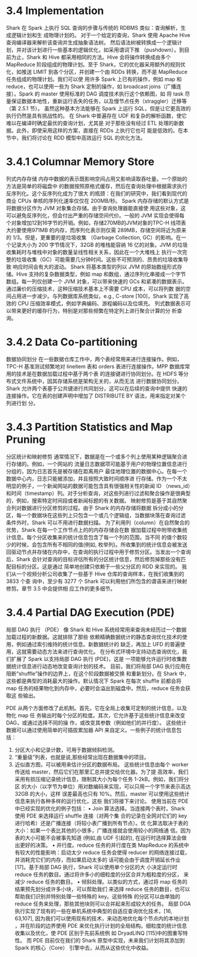 # 3.4 Implementation

Shark 在 Spark 上执行 SQL 查询的步骤与传统的 RDBMS 类似：查询解析，生成逻辑计划和生
成物理计划的。
对于一个给定的查询，Shark 使用 Apache Hive 查询编译器来解析该查询并生成抽象语法树。
然后语法树被转换成一个逻辑计划，并对该计划进行一些基本的逻辑优化，如采用谓词下推
（pushdown）。到目前为止，Shark 和 Hive 都采用相同的方法。Hive 会将操作转换成由多个
MapReduce 阶段组成的物理计划。至于 Shark，它的优化器采用额外的规则优化，如推送 LIMIT
到各个分区，并创建一个由 RDDs 转换，而不是 MapReduce 任务组成的物理计划。我们可以使
用许多 Spark 上已有的操作，例如 map 和 reduce，也可以使用一些为 Shark 定制的操作，如
broadcast joins（广播连接）。Spark 的 master 使用标准的 DAG 调度技术执行这个依赖图，如
将 task 尽量保证数据本地性，重新运行丢失的任务，以及慢节点任务（straggler）迁移等（第
2.5.1 节）。
虽然这种基本方法能够在 Spark 上运行 SQL，但是让它更高效的执行仍然是具有挑战性的。
在 Shark 中普遍存在 UDF 和复杂的解析函数，使它难以在编译时确定最优的查询计划，尤其是
对于那些没有经过 ETL 处理的新数据。此外，即使采用这样的方案，直接在 RDDs 上执行它也可
能是低效的。在本节中，我们将讨论在 RDD 模型中高效运行 SQL 的优化方法。

# 3.4.1 Columnar Memory Store

列式内存存储
内存中数据的表示既影响空间占用又影响读取吞吐量。一个原始的方法是简单的将磁盘中
的数据按照原格式缓存，然后在查询处理中根据需求执行反序列化。这个反序列化成为了很大
的瓶颈：在我们的研究中，我们看到现代的商业 CPUs 单核的序列化速率仅仅在 200MB/秒。
Spark 内存存储的默认方式是将数据分区作为 JVM 对象集合存储。由于查询处理器能直接使
用这些对象，这可以避免反序列化，但会付出严重的存储空间代价。一般的 JVM 实现会使得每
个对象增加12到16字节的开销。例如，存储270MB的JVM对象的TPC-H 线项表大约要使用971MB
的内存，而序列化表示则仅需 289MB，存储空间将近为原来的 1/3。但是，更重要的是垃圾收集
（Garbage Collection, GC）的影响。在一个记录大小为 200 字节情况下，32GB 的堆栈能容纳
16 亿的对象。JVM 的垃圾收集耗时与堆栈中对象的数量呈线性相关关系，因此在一个大堆栈上
执行一次完整的垃圾收集（GC）可能需要几分钟时间。这些不可预测的、昂贵的垃圾收集导致
响应时间会有大的波动。
Shark 将基本类型的列以 JVM 的原始数组形式存储。Hive 支持的复杂数据类型，例如 map
和数组，通过序列化串接成一个字节数组。每一列仅创建一个 JVM 对象，可以带来快速的 GCs
和紧凑的数据表示。通过廉价的压缩技术，这种压缩技术基本上不需要 CPU 成本，可以将列数
据的空间占用进一步减少。与列数据库系统类似，e.g., C-store [100]，Shark 实现了高效的
CPU 压缩效率模式，例如字典编码、游程编码以及位填充。
列式数据表示可以带来更好的缓存行为，特别是对那些频繁在特定列上进行聚合计算的分
析查询。

# 3.4.2 Data Co-partitioning

数据协同划分
在一些数据仓库工作中，两个表经常用来进行连接操作。例如，TPC-H 基准测试频繁地对
lineitem 表和 orders 表进行连接操作。MPP 数据库常用的技术是在数据加载过程中基于两个表
的连接键进行协同划分。在 HDFS 等分布式文件系统中，因其存储系统是架构无关的，从而无法
进行数据协同划分。Shark 允许两个表基于公共键进行共同划分，这可以在后续的查询中提供
快速的连接操作。它在表的创建声明中增加了 DISTRIBUTE BY 语法，用来指定对某个列进行划
分。

# 3.4.3 Partition Statistics and Map Pruning

分区统计和映射修剪
通常情况下，数据是在一个或多个列上使用某种逻辑聚合进行存储的。例如，一个网站的
流量日志数据项可能基于用户的物理位置信息进行分组的，因为日志首先是被存储在距离用户
最佳地理位置的数据中心。在每一个数据中心内，日志只能被添加，并且按照大致时间顺序进
行存储。作为一个不太明显的例子，一个新闻网站的数据可能包含具有很强相关性的新闻 ID
（news_id）和时间（timestamp）列。对于分析查询，对这些列进行过滤和聚合操作是很典型
的，例如，搜索特定时间段或者新闻标题的有关数据。
映射修剪是基于其自然聚合列对数据进行分区修剪的过程。由于 Shark 的内存存储将数据
拆分成小的分区，每一个数据块在这些列上只包含一个或几个逻辑组，当数据块落在查询过滤
条件外时，Shark 可以不用进行数据扫描。
为了利用列（column）在自然聚合的优势，Shark 在每一个工作节点上的的内存存储会在数
据加载过程中附带收集统计信息。每个分区收集来的统计信息包含了每一个列的范围，当不同
的值个数较少的时候，会包含所有不相同的值(例如, 枚举列)。所收集到的统计信息会被发送
回驱动节点并存储在内存中，在查询的执行过程中用于修剪分区。当发出一个查询后，Shark
会针对查询的目标评估所有的分区统计信息，然后修剪掉那些没有匹配目标的分区。这是通过
简单地创建只依赖于一些父分区的 RDD 来实现的。
我们从一个视频分析公司收集了一些基于 Hive 仓库的查询样本，在我们收集到的 3833 个查
询中，至少有 3277 个 Shark 可以利用他们所包含的谓语来进行映射修剪。章节 3.5 中会提供相
应工作的更多细节。

# 3.4.4 Partial DAG Execution (PDE)

局部 DAG 执行 （PDE）
像 Shark 和 Hive 系统经常用来查询未经历过一个数据加载过程的新数据。这就排除了那些
依赖精确数据统计的静态查询优化技术的使用，例如通过索引维持的统计信息。新数据统计的
缺乏，再加上 UFD 的普遍使用，这就需要动态方法来进行查询优化。
在分布式环境中支持动态查询优化，我们扩展了 Spark 以支持局部 DAG 执行 (PDE)，这是
一项能够允许运行时收集数据统计信息进行动态地改变查询计划的技术。
目前，我们将局部 DAG 执行应用在阻断“shuffle”操作的边界上，在这个阶段数据被交换
和重新划分。在 Shark 中，这些都是典型的消耗最大的操作。默认情况下 Spark 在每次 shuffle
前都会将 map 任务的结果物化到内存中，必要时会溢出到磁盘中。然后，reduce 任务会获取这
些输出。

PDE 从两个方面修改了此机制。首先，它在全局上收集可定制的统计信息，以及物化 map 任
务输出时每个分区的粒度。其次，它允许基于这些统计信息来改变 DAG，或通过选择不同的操
作，或改变其参数（例如他们的并行度）。
这些统计数据可以通过使用简单的可插拔累加器 API 来自定义。一些例子的统计信息包括：
1. 分区大小和记录计数，可用于数据倾斜检测。
2. “重量级”列表，也就是说,那些经常出现在数据集中的项目。
3. 近似直方图，可以被用来估计分区的数据布局。
这些统计信息由每个 worker 传送给 master，然后它们在那里汇总并提交给优化器。为了提
高效率，我们采用有损压缩记录统计信息，限制其大小为每个任务 1-2kB。例如，我们将分区
的大小（以字节为单位）用对数编码来实现，可以只用一个字节来表示高达 32GB 的大小，这样
误差最高也只有 10%。然后，master 可以使用这些统计信息来执行各种多样的运行优化，这些
我们将接下来讨论。
使用当前在 PDE 中已经实现的优化的例子包括：
• Join 算法选择。当连接两个表时，Shark 使用 PDE 来选择运行 shuffle 连接（对两个集
合的记录在全网对它们的 key 进行哈希）还是广播连接（将较小表广播到所有节点）。优
化算法取决于表的大小：如果一个表比其他的小很多，广播连接就会使用较小的网络通
信。因为表的大小可能不会被事先知道 (例如,由 UDF 引起的), 在运行时选择算法会做
出更好的决策。
• 并行度。reduce 任务的并行度在类 MapReduce 的系统中有较大的性能影响：启动太少
reduce 任务会使得 reducer 的网络连接过载，并消耗完它们的内存，而如果启动太多的
话可能会由于调度开销延长作业[17]。基于局部 DAG 执行，Shark 可以使用单个分区的大
小决定运行时 reduce 任务的数目。通过将许多小的细粒度的分区合并为粗粒度的分区，
来减少 reduce 任务的数目。
• 倾斜处理。以类似的方式，通过将 map 任务的结果预先划分成许多小块，可以帮助我们
来选择 reduce 任务的数目，也可以帮助我们识别并特别处理一些特殊的 key。这些特殊
的分区可以由单独的 reduce 任务来处理，那些其他块则可以合并起来形成较大的任务。
局部 DGA 执行实现了现有的一些在单机系统中典型的自适应查询优化技术，[16, 63,107],
因为我们可以使用现有的技术，来动态地优化每个节点内的本地计划 ，并在阶段的边界使用
PDE 来优化执行计划的全局结构。细粒度的统计信息收集以及优化，使 PDE 区别于先前系统例
如 DryadLINQ [115]中的图重写特性。
而 PDE 目前仅在我们的 Shark 原型中实现，未来我们计划将其添加到 Spark 的核心（Core）
引擎中去，从而从这些优化中收益。

